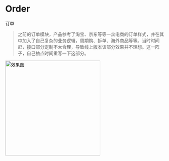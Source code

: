# Order
订单
>之前的订单模块，产品参考了淘宝、京东等等一众电商的订单样式，并在其中加入了自己复杂的业务逻辑，周期购、拆单、海外商品等等。当时时间赶，接口部分定制不太合理，导致线上版本该部分效果并不理想。这一阵子，自己抽点时间重写一下这部分。
<img src="https://github.com/Li-JianXin/MLGOrder/blob/master/renderings/%E6%88%91%E7%9A%84%E8%AE%A2%E5%8D%95.jpg" width="300" alt="效果图"/>
